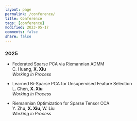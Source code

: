 ```yaml
---
layout: page
permalink: /conference/
title: Conference
tags: [conference]
modified: 2023-05-17 
comments: false
share: false
---
```







### 2025

* Federated Sparse PCA via Riemannian ADMM <br>
C. Huang, <b>X. Xiu</b><br>
<i>Working in Process</i><br>

* Learned Bi-Sparse PCA for Unsupervised Feature Selection <br>
L. Chen, <b>X. Xiu</b> <br>
<i>Working in Process</i><br>

* Riemannian Optimization for Sparse Tensor CCA <br>
Y. Zhu, <b>X. Xiu</b>, W. Liu <br>
<i>Working in Process</i><br>



